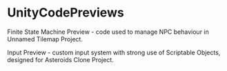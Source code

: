 # UnityCodePreviews

Finite State Machine Preview - code used to manage NPC behaviour in Unnamed Tilemap Project.

Input Preview - custom input system with strong use of Scriptable Objects, designed for Asteroids Clone Project.
